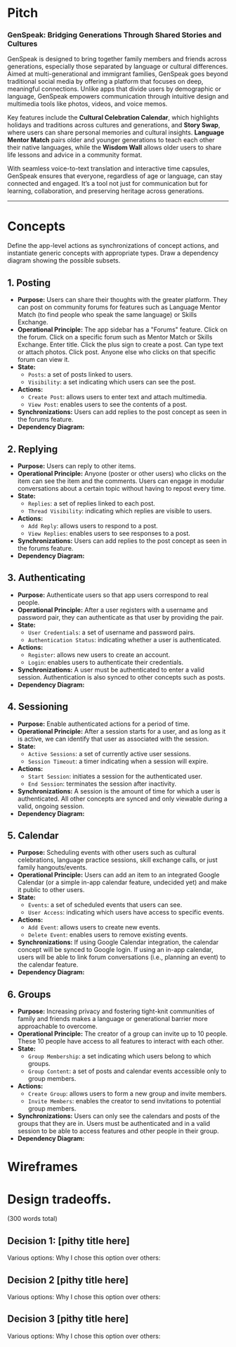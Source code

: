 # Pitch
### GenSpeak: Bridging Generations Through Shared Stories and Cultures

GenSpeak is designed to bring together family members and friends across generations, especially those separated by language or cultural differences. Aimed at multi-generational and immigrant families, GenSpeak goes beyond traditional social media by offering a platform that focuses on deep, meaningful connections. Unlike apps that divide users by demographic or language, GenSpeak empowers communication through intuitive design and multimedia tools like photos, videos, and voice memos.

Key features include the **Cultural Celebration Calendar**, which highlights holidays and traditions across cultures and generations, and **Story Swap**, where users can share personal memories and cultural insights. **Language Mentor Match** pairs older and younger generations to teach each other their native languages, while the **Wisdom Wall** allows older users to share life lessons and advice in a community format.

With seamless voice-to-text translation and interactive time capsules, GenSpeak ensures that everyone, regardless of age or language, can stay connected and engaged. It’s a tool not just for communication but for learning, collaboration, and preserving heritage across generations.

---

# Concepts

Define the app-level actions as synchronizations of concept actions, and instantiate generic concepts with appropriate types. Draw a dependency diagram showing the possible subsets.

## 1. Posting
- **Purpose:** Users can share their thoughts with the greater platform. They can post on community forums for features such as Language Mentor Match (to find people who speak the same language) or Skills Exchange.
- **Operational Principle:** The app sidebar has a "Forums" feature. Click on the forum. Click on a specific forum such as Mentor Match or Skills Exchange. Enter title. Click the plus sign to create a post. Can type text or attach photos. Click post. Anyone else who clicks on that specific forum can view it.
- **State:**
  - `Posts`: a set of posts linked to users.
  - `Visibility`: a set indicating which users can see the post.
- **Actions:**
  - `Create Post`: allows users to enter text and attach multimedia.
  - `View Post`: enables users to see the contents of a post.
- **Synchronizations:** Users can add replies to the post concept as seen in the forums feature.
- **Dependency Diagram:**

## 2. Replying
- **Purpose:** Users can reply to other items.
- **Operational Principle:** Anyone (poster or other users) who clicks on the item can see the item and the comments. Users can engage in modular conversations about a certain topic without having to repost every time.
- **State:**
  - `Replies`: a set of replies linked to each post.
  - `Thread Visibility`: indicating which replies are visible to users.
- **Actions:**
  - `Add Reply`: allows users to respond to a post.
  - `View Replies`: enables users to see responses to a post.
- **Synchronizations:** Users can add replies to the post concept as seen in the forums feature.
- **Dependency Diagram:**

## 3. Authenticating
- **Purpose:** Authenticate users so that app users correspond to real people.
- **Operational Principle:** After a user registers with a username and password pair, they can authenticate as that user by providing the pair.
- **State:**
  - `User Credentials`: a set of username and password pairs.
  - `Authentication Status`: indicating whether a user is authenticated.
- **Actions:**
  - `Register`: allows new users to create an account.
  - `Login`: enables users to authenticate their credentials.
- **Synchronizations:** A user must be authenticated to enter a valid session. Authentication is also synced to other concepts such as posts.
- **Dependency Diagram:**

## 4. Sessioning
- **Purpose:** Enable authenticated actions for a period of time.
- **Operational Principle:** After a session starts for a user, and as long as it is active, we can identify that user as associated with the session.
- **State:**
  - `Active Sessions`: a set of currently active user sessions.
  - `Session Timeout`: a timer indicating when a session will expire.
- **Actions:**
  - `Start Session`: initiates a session for the authenticated user.
  - `End Session`: terminates the session after inactivity.
- **Synchronizations:** A session is the amount of time for which a user is authenticated. All other concepts are synced and only viewable during a valid, ongoing session.
- **Dependency Diagram:**

## 5. Calendar
- **Purpose:** Scheduling events with other users such as cultural celebrations, language practice sessions, skill exchange calls, or just family hangouts/events.
- **Operational Principle:** Users can add an item to an integrated Google Calendar (or a simple in-app calendar feature, undecided yet) and make it public to other users.
- **State:**
  - `Events`: a set of scheduled events that users can see.
  - `User Access`: indicating which users have access to specific events.
- **Actions:**
  - `Add Event`: allows users to create new events.
  - `Delete Event`: enables users to remove existing events.
- **Synchronizations:** If using Google Calendar integration, the calendar concept will be synced to Google login. If using an in-app calendar, users will be able to link forum conversations (i.e., planning an event) to the calendar feature.
- **Dependency Diagram:**

## 6. Groups
- **Purpose:** Increasing privacy and fostering tight-knit communities of family and friends makes a language or generational barrier more approachable to overcome.
- **Operational Principle:** The creator of a group can invite up to 10 people. These 10 people have access to all features to interact with each other.
- **State:**
  - `Group Membership`: a set indicating which users belong to which groups.
  - `Group Content`: a set of posts and calendar events accessible only to group members.
- **Actions:**
  - `Create Group`: allows users to form a new group and invite members.
  - `Invite Members`: enables the creator to send invitations to potential group members.
- **Synchronizations:** Users can only see the calendars and posts of the groups that they are in. Users must be authenticated and in a valid session to be able to access features and other people in their group.
- **Dependency Diagram:**

# Wireframes

# Design tradeoffs.
(300 words total)
## Decision 1: [pithy title here]
Various options:
Why I chose this option over others:
## Decision 2 [pithy title here]
Various options:
Why I chose this option over others:
## Decision 3 [pithy title here]
Various options:
Why I chose this option over others:

